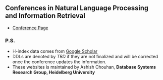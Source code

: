 ## Conferences in Natural Language Processing and Information Retrieval
* [Conference Page](https://achouhan93.github.io/conferences-call-for-paper/conferences.html)

### P.S. 
* H-index data comes from [Google Scholar](https://scholar.google.com/citations?view_op=top_venues&hl=en)
* DDLs are denoted by *TBD* if they are not finalized and will be corrected once the conference updates the information.
* These websites is maintained by Ashish Chouhan, **Database Systems Research Group, Heidelberg University**
